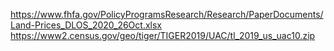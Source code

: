 https://www.fhfa.gov/PolicyProgramsResearch/Research/PaperDocuments/Land-Prices_DLOS_2020_26Oct.xlsx
https://www2.census.gov/geo/tiger/TIGER2019/UAC/tl_2019_us_uac10.zip